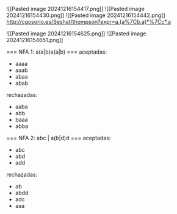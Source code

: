 ![[Pasted image 20241216154417.png]]
![[Pasted image 20241216154430.png]]
![[Pasted image 20241216154442.png]]
http://cgosorio.es/Seshat/thompson?expr=a.(a%7Cb.a)*%7Cc*.a

![[Pasted image 20241216154625.png]]
![[Pasted image 20241216154651.png]]

=== NFA 1: a(a|b)a(a|b) ===
aceptadas:
- aaaa
- aaab
- abaa
- abab

rechazadas:
- aaba
- abb
- baaa
- abba

=== NFA 2: abc | a(b|d)d ===
aceptadas:
- abc
- abd
- add

rechazadas:
- ab
- abdd
- adc
- aaa
